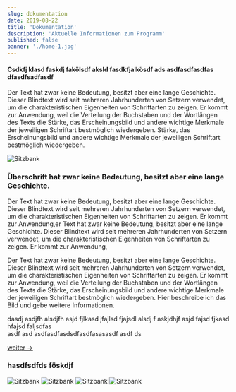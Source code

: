```yaml
---
slug: dokumentation
date: 2019-08-22
title: 'Dokumentation'
description: 'Aktuelle Informationen zum Programm'
published: false
banner: './home-1.jpg'
---
```


<article>

<section>


#### Csdkfj klasd faskdj fakölsdf aksld fasdkfjalkösdf ads asdfasdfasdfas dfasdfsadfasdf


Der Text hat zwar keine Bedeutung, besitzt aber eine lange Geschichte. Dieser Blindtext wird seit mehreren Jahrhunderten von Setzern verwendet, um die charakteristischen Eigenheiten von Schriftarten zu zeigen. Er kommt zur Anwendung, weil die Verteilung der Buchstaben und der Wortlängen des Texts die Stärke, das Erscheinungsbild und andere wichtige Merkmale der jeweiligen Schriftart bestmöglich wiedergeben.
Stärke, das Erscheinungsbild und andere wichtige Merkmale der jeweiligen Schriftart bestmöglich wiedergeben.



![Sitzbank](./images/home-2_bingen.png)



### Überschrift  hat zwar keine Bedeutung, besitzt aber eine lange Geschichte.

Der Text hat zwar keine Bedeutung, besitzt aber eine lange Geschichte. Dieser Blindtext wird seit mehreren Jahrhunderten von Setzern verwendet, um die charakteristischen Eigenheiten von Schriftarten zu zeigen. Er kommt zur Anwendung,er Text hat zwar keine Bedeutung, besitzt aber eine lange Geschichte. Dieser Blindtext wird seit mehreren Jahrhunderten von Setzern verwendet, um die charakteristischen Eigenheiten von Schriftarten zu zeigen. Er kommt zur Anwendung,


Der Text hat zwar keine Bedeutung, besitzt aber eine lange Geschichte. Dieser Blindtext wird seit mehreren Jahrhunderten von Setzern verwendet, um die charakteristischen Eigenheiten von Schriftarten zu zeigen. Er kommt zur Anwendung, weil die Verteilung der Buchstaben und der Wortlängen des Texts die Stärke, das Erscheinungsbild und andere wichtige Merkmale der jeweiligen Schriftart bestmöglich wiedergeben.
Hier beschreibe ich das Bild und gebe weitere Informationen.



dasdj asdjfh alsdjfh asjd fjlkasd jfajlsd fjajsdl alsdj f askjdhjf asjd fajsd fjkasd hfajsd faljsdfas   
asdf asd asdfasdfasdsdfasdfasasasdf asdf ds

[weiter ->](/a-aktuelles)


</section>




<section>

### hasdfsdfds föskdjf
![Sitzbank](./images/home-2_bingen.png)
![Sitzbank](./images/home-2_bingen.png)
![Sitzbank](./images/home-2_bingen.png)
![Sitzbank](./images/home-2_bingen.png)
</section>

</article>
